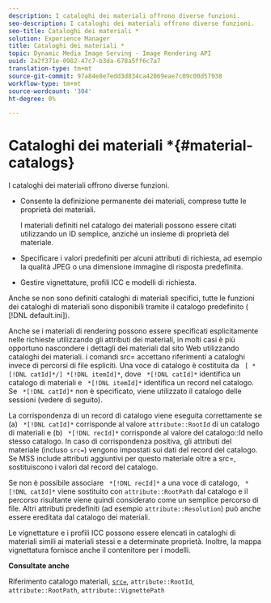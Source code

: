 ```yaml
---
description: I cataloghi dei materiali offrono diverse funzioni.
seo-description: I cataloghi dei materiali offrono diverse funzioni.
seo-title: Cataloghi dei materiali *
solution: Experience Manager
title: Cataloghi dei materiali *
topic: Dynamic Media Image Serving - Image Rendering API
uuid: 2a2f371e-0982-47c7-b3da-678a5ff6c7a7
translation-type: tm+mt
source-git-commit: 97a84e8e7edd3d834ca42069eae7c09c00d57938
workflow-type: tm+mt
source-wordcount: '304'
ht-degree: 0%

---
```



# Cataloghi dei materiali *{#material-catalogs}

I cataloghi dei materiali offrono diverse funzioni.

* Consente la definizione permanente dei materiali, comprese tutte le proprietà dei materiali.

   I materiali definiti nel catalogo dei materiali possono essere citati utilizzando un ID semplice, anziché un insieme di proprietà del materiale.
* Specificare i valori predefiniti per alcuni attributi di richiesta, ad esempio la qualità JPEG o una dimensione immagine di risposta predefinita.
* Gestire vignettature, profili ICC e modelli di richiesta.

Anche se non sono definiti cataloghi di materiali specifici, tutte le funzioni dei cataloghi di materiali sono disponibili tramite il catalogo predefinito ( [!DNL default.ini]).

Anche se i materiali di rendering possono essere specificati esplicitamente nelle richieste utilizzando gli attributi dei materiali, in molti casi è più opportuno nascondere i dettagli dei materiali dal sito Web utilizzando cataloghi dei materiali. i comandi src= accettano riferimenti a cataloghi invece di percorsi di file espliciti. Una voce di catalogo è costituita da ` [ *[!DNL catId]*/] *[!DNL itemId]*`, dove ` *[!DNL catId]*` identifica un catalogo di materiali e ` *[!DNL itemId]*` identifica un record nel catalogo. Se ` *[!DNL catId]*` non è specificato, viene utilizzato il catalogo delle sessioni (vedere di seguito).

La corrispondenza di un record di catalogo viene eseguita correttamente se (a) ` *[!DNL catId]*` corrisponde al valore `attribute::RootId` di un catalogo di materiali e (b) ` *[!DNL recId]*` corrisponde al valore del catalogo::Id nello stesso catalogo. In caso di corrispondenza positiva, gli attributi del materiale (incluso `src=`) vengono impostati sui dati del record del catalogo. Se MSS include attributi aggiuntivi per questo materiale oltre a src=, sostituiscono i valori dal record del catalogo.

Se non è possibile associare ` *[!DNL recId]*` a una voce di catalogo, ` *[!DNL catId]*` viene sostituito con `attribute::RootPath` dal catalogo e il percorso risultante viene quindi considerato come un semplice percorso di file. Altri attributi predefiniti (ad esempio `attribute::Resolution`) può anche essere ereditata dal catalogo dei materiali.

Le vignettature e i profili ICC possono essere elencati in cataloghi di materiali simili ai materiali stessi e a determinate proprietà. Inoltre, la mappa vignettatura fornisce anche il contenitore per i modelli.

**Consultate anche**

Riferimento catalogo materiali, [ `src=`](../../../../../../ir-api/http-protocol/image-rendering-api-ref/c-ir-http-protocol-ref/c-ir-http-protocol-command-reference/r-ir-src.md#reference-62c98abad22149d68d405ed6aaff8272), `attribute::RootId`, `attribute::RootPath`, `attribute::VignettePath`
